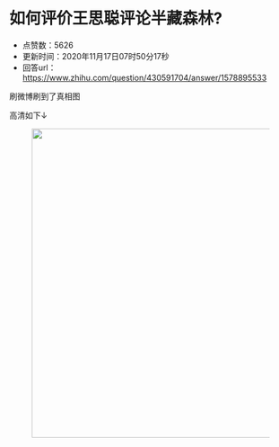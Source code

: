 # 如何评价王思聪评论半藏森林?
- 点赞数：5626
- 更新时间：2020年11月17日07时50分17秒
- 回答url：https://www.zhihu.com/question/430591704/answer/1578895533
<body>
 <p data-pid="LhbyXCcC">刷微博刷到了真相图</p>
 <p data-pid="hKkL1Pj_">高清如下↓</p>
 <figure data-size="normal">
  <img src="https://pica.zhimg.com/50/v2-34077728b5e17e7df2b3411f79776a92_720w.jpg?source=1940ef5c" data-rawwidth="550" data-rawheight="342" data-size="normal" data-original-token="v2-84c26f549aef5e3f8061a36d430fb91d" data-default-watermark-src="https://pic1.zhimg.com/50/v2-53d7de015b69d2a1346a07dd9016fbc8_720w.jpg?source=1940ef5c" class="origin_image zh-lightbox-thumb" width="550" data-original="https://pica.zhimg.com/v2-34077728b5e17e7df2b3411f79776a92_r.jpg?source=1940ef5c">
 </figure>
 <p></p>
</body>